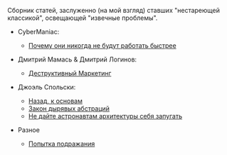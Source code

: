 Сборник статей, заслуженно (на мой взгляд) ставших "нестареющей классикой", освещающей "извечные проблемы".

- CyberManiac:
  - [Почему они никогда не будут работать быстрее](faster.md)

- Дмитрий Мамась & Дмитрий Логинов:
  - [Деструктивный Маркетинг](mark.md)

- Джоэль Спольски:
  - [Назад, к основам](back.md)
  - [Закон дырявых абстраций](abstract.md)
  - [Не дайте астронавтам архитектуры себя запугать](astro.md)

- Разное
  - [Попытка подражания](code.md)
